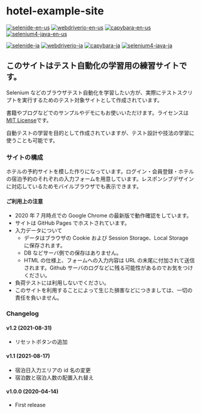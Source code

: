 # hotel-example-site

[![selenide-en-us](https://github.com/testplanisphere/hotel-example-selenide-en-us/actions/workflows/test.yml/badge.svg)](https://github.com/testplanisphere/hotel-example-selenide-en-us/actions/workflows/test.yml)
[![webdriverio-en-us](https://github.com/testplanisphere/hotel-example-webdriverio-en-us/actions/workflows/test.yml/badge.svg)](https://github.com/testplanisphere/hotel-example-webdriverio-en-us/actions/workflows/test.yml)
[![capybara-en-us](https://github.com/testplanisphere/hotel-example-capybara-en-us/actions/workflows/test.yml/badge.svg)](https://github.com/testplanisphere/hotel-example-capybara-en-us/actions/workflows/test.yml)
[![selenium4-java-en-us](https://github.com/testplanisphere/hotel-example-selenium4-java-en-us/actions/workflows/test.yml/badge.svg)](https://github.com/testplanisphere/hotel-example-selenium4-java-en-us/actions/workflows/test.yml)

[![selenide-ja](https://github.com/testplanisphere/hotel-example-selenide-ja/actions/workflows/test.yml/badge.svg)](https://github.com/testplanisphere/hotel-example-selenide-ja/actions/workflows/test.yml)
[![webdriverio-ja](https://github.com/testplanisphere/hotel-example-webdriverio-ja/actions/workflows/test.yml/badge.svg)](https://github.com/testplanisphere/hotel-example-webdriverio-ja/actions/workflows/test.yml)
[![capybara-ja](https://github.com/testplanisphere/hotel-example-capybara-ja/actions/workflows/test.yml/badge.svg)](https://github.com/testplanisphere/hotel-example-capybara-ja/actions/workflows/test.yml)
[![selenium4-java-ja](https://github.com/testplanisphere/hotel-example-selenium4-java-ja/actions/workflows/test.yml/badge.svg)](https://github.com/testplanisphere/hotel-example-selenium4-java-ja/actions/workflows/test.yml)

## このサイトはテスト自動化の学習用の練習サイトです。

Selenium などのブラウザテスト自動化を学習したい方が、実際にテストスクリプトを実行するためのテスト対象サイトとして作成されています。

書籍やブログなどでのサンプルやデモにもお使いいただけます。ライセンスは [MIT License](https://github.com/testplanisphere/hotel-example-site/blob/master/LICENSE)です。

自動テストの学習を目的として作成されていますが、テスト設計や技法の学習に使うことも可能です。

### サイトの構成

ホテルの予約サイトを模した作りになっています。ログイン・会員登録・ホテルの宿泊予約のそれぞれの入力フォームを用意しています。レスポンシブデザインに対応しているためモバイルブラウザでも表示できます。

#### ご利用上の注意

- 2020 年 7 月時点での Google Chrome の最新版で動作確認をしています。
- サイトは GitHub Pages でホストされています。
- 入力データについて
  - データはブラウザの Cookie および Session Storage、Local Storage に保存されます。
  - DB などサーバ側での保存はありません。
  - HTML の仕様上、フォームへの入力内容は URL の末尾に付加されて送信されます。Github サーバのログなどに残る可能性があるのでお気をつけください。
- 負荷テストには利用しないでください。
- このサイトを利用することによって生じた損害などにつきましては、一切の責任を負いません。

### Changelog

#### v1.2 (2021-08-31)

- リセットボタンの追加

#### v1.1 (2021-08-17)

- 宿泊日入力エリアの id 名の変更
- 宿泊数と宿泊人数の配置入れ替え

#### v1.0.0 (2020-04-14)

- First release
